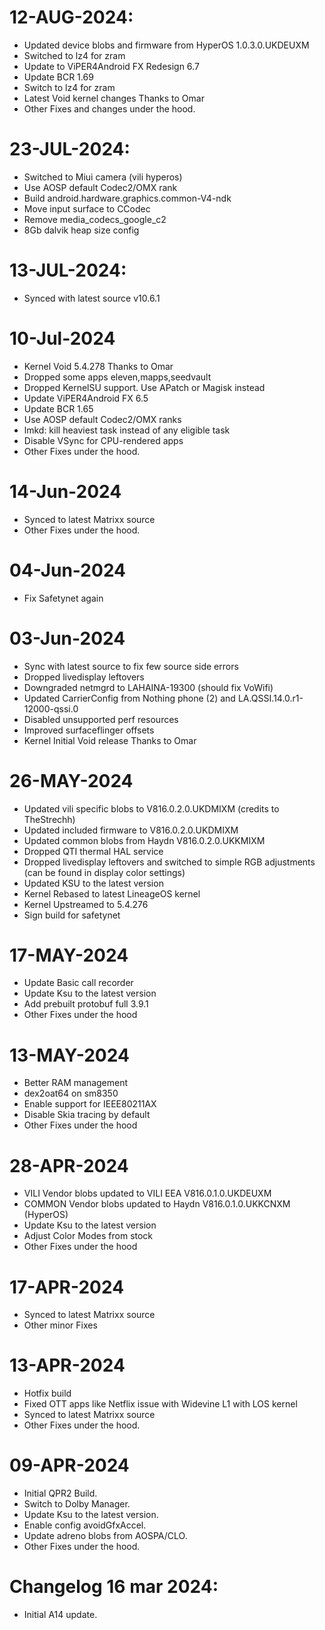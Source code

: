 # 12-AUG-2024:
- Updated device blobs and firmware from HyperOS 1.0.3.0.UKDEUXM
- Switched to lz4 for zram
- Update to ViPER4Android FX Redesign 6.7
- Update BCR 1.69
- Switch to lz4 for zram
- Latest Void kernel changes Thanks to Omar
- Other Fixes and changes under the hood.

# 23-JUL-2024:
- Switched to Miui camera (vili hyperos)
- Use AOSP default Codec2/OMX rank
- Build android.hardware.graphics.common-V4-ndk
- Move input surface to CCodec
- Remove media_codecs_google_c2
- 8Gb dalvik heap size config

# 13-JUL-2024:
- Synced with latest source v10.6.1

# 10-Jul-2024
- Kernel Void 5.4.278 Thanks to Omar
- Dropped some apps eleven,mapps,seedvault
- Dropped KernelSU support. Use APatch or Magisk instead
- Update ViPER4Android FX 6.5
- Update BCR 1.65
- Use AOSP default Codec2/OMX ranks
- lmkd: kill heaviest task instead of any eligible task
- Disable VSync for CPU-rendered apps
- Other Fixes under the hood.

# 14-Jun-2024
- Synced to latest Matrixx source
- Other Fixes under the hood.

# 04-Jun-2024
- Fix Safetynet again

# 03-Jun-2024
- Sync with latest source to fix few source side errors
- Dropped livedisplay leftovers
- Downgraded netmgrd to LAHAINA-19300 (should fix VoWifi)
- Updated CarrierConfig from Nothing phone (2) and LA.QSSI.14.0.r1-12000-qssi.0
- Disabled unsupported perf resources
- Improved surfaceflinger offsets
- Kernel Initial Void release Thanks to Omar

# 26-MAY-2024
- Updated vili specific blobs to V816.0.2.0.UKDMIXM (credits to TheStrechh)
- Updated included firmware to V816.0.2.0.UKDMIXM
- Updated common blobs from Haydn V816.0.2.0.UKKMIXM
- Dropped QTI thermal HAL service
- Dropped livedisplay leftovers and switched to simple RGB adjustments (can be found in display color settings)
- Updated KSU to the latest version
- Kernel Rebased to latest LineageOS kernel
- Kernel Upstreamed to 5.4.276
- Sign build for safetynet

# 17-MAY-2024
- Update Basic call recorder
- Update Ksu to the latest version
- Add prebuilt protobuf full 3.9.1
- Other Fixes under the hood

# 13-MAY-2024
- Better RAM management
- dex2oat64 on sm8350
- Enable support for IEEE80211AX
- Disable Skia tracing by default
- Other Fixes under the hood

# 28-APR-2024
- VILI Vendor blobs updated to VILI EEA V816.0.1.0.UKDEUXM
- COMMON Vendor blobs updated to Haydn V816.0.1.0.UKKCNXM (HyperOS)
- Update Ksu to the latest version
- Adjust Color Modes from stock
- Other Fixes under the hood

# 17-APR-2024
- Synced to latest Matrixx source
- Other minor Fixes

# 13-APR-2024
- Hotfix build
- Fixed OTT apps like Netflix issue with Widevine L1 with LOS kernel
- Synced to latest Matrixx source
- Other Fixes under the hood.

# 09-APR-2024
- Initial QPR2 Build.
- Switch to Dolby Manager.
- Update Ksu to the latest version.
- Enable config avoidGfxAccel.
- Update adreno blobs from AOSPA/CLO.
- Other Fixes under the hood.

# Changelog 16 mar 2024:
- Initial A14 update.
